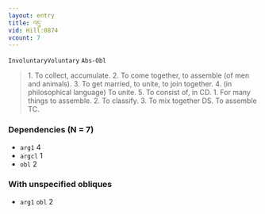 ```yaml
---
layout: entry
title: འདུ་
vid: Hill:0874
vcount: 7
---
```

`InvoluntaryVoluntary` `Abs-Obl`
> 1\.
 To collect, accumulate\.
 2\.
 To come together, to assemble (of men and animals)\.
 3\.
 To get married, to unite, to join together\.
 4\.
 (in philosophical language) To unite\.
 5\.
 To consist of, in CD\.
 1\.
 For many things to assemble\.
 2\.
 To classify\.
 3\.
 To mix together DS\.
 To assemble TC\.

### Dependencies (N = 7)
* `arg1` 4
* `argcl` 1
* `obl` 2


### With unspecified obliques
* `arg1` `obl` 2
